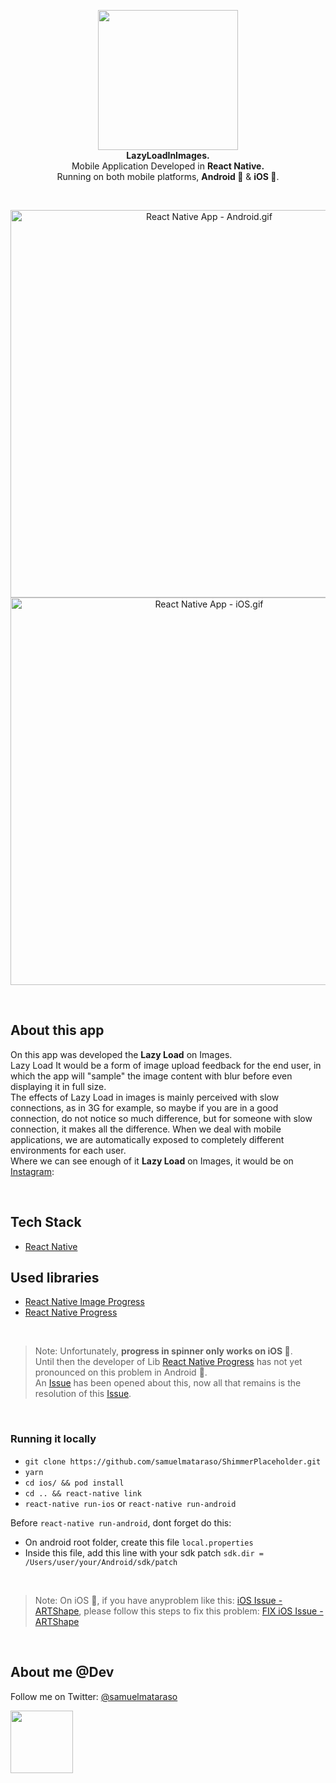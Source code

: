 <!-- header section -->
<p align="center">
  <img src="https://i.imgur.com/t2aQUL1.png" height="224" /><br/>
  <span><b>LazyLoadInImages.</b></span><br/>
  <span>Mobile Application Developed in <b>React Native.</b></span><br/>
  <span>Running on both mobile platforms, <b>Android 🤖</b> & <b>iOS 🍎</b>. </span><br/>
</p>
<!-- header section END -->

<br/>
<!-- show case/gif section -->
<p align="center">
    <img alt="React Native App - Android.gif" height="620" src="https://media.giphy.com/media/k5AgnekTGN5X0mumuB/giphy.gif" />
    <img alt="React Native App - iOS.gif" height="620" src="https://media.giphy.com/media/dCB3kXnfn4skKyxZ8A/giphy.gif" />
</p>
<!-- show case/gif section END -->

<br/>

<!-- about app and course section -->

## About this app

On this app was developed the <b>Lazy Load</b> on Images.<br/>
Lazy Load It would be a form of image upload feedback for the end user, in which the app will "sample" the image content with blur before even displaying it in full size.<br/>
The effects of Lazy Load in images is mainly perceived with slow connections, as in 3G for example, so maybe if you are in a good connection, do not notice so much difference, but for someone with slow connection, it makes all the difference.
When we deal with mobile applications, we are automatically exposed to completely different environments for each user.<br/>
Where we can see enough of it <b>Lazy Load</b> on Images, it would be on [Instagram](https://imgur.com/XlWb7c2):

<br/>

## Tech Stack

- [React Native](https://github.com/facebook/react-native)

## Used libraries

- [React Native Image Progress](https://github.com/oblador/react-native-image-progress)
- [React Native Progress](https://github.com/oblador/react-native-progress)

<br/>

> Note: Unfortunately, <b>progress in spinner only works on iOS 🍎</b>.<br/> 
Until then the developer of Lib [React Native Progress](https://github.com/oblador/react-native-progress) has not yet pronounced on this problem in Android 🤖.<br/> 
An [Issue](https://github.com/oblador/react-native-progress/issues/101) has been opened about this, now all that remains is the resolution of this [Issue](https://github.com/oblador/react-native-progress/issues/101).

<br/>

### Running it locally

- `git clone https://github.com/samuelmataraso/ShimmerPlaceholder.git`
- `yarn`
- `cd ios/ && pod install`
- `cd .. && react-native link`
- `react-native run-ios` or `react-native run-android`

Before `react-native run-android`, dont forget do this:

- On android root folder, create this file `local.properties`
- Inside this file, add this line with your sdk patch `sdk.dir = /Users/user/your/Android/sdk/patch`
  <!-- about app and course section END -->

<br/>

> Note: On iOS 🍎, if you have anyproblem like this: [iOS Issue - ARTShape](https://user-images.githubusercontent.com/14864292/32197667-e5e6b7ae-bda3-11e7-8bbd-4e7f6ebeb35b.png), please follow this steps to fix this problem: [FIX iOS Issue - ARTShape](https://docs.google.com/document/d/1bhoxYt_lRdWX01Vh8P6oicLMCASqvgEDvYcFIE5hDUc/edit?usp=sharing)

<br/>

<!-- about me -->

## About me @Dev

Follow me on Twitter: [@samuelmataraso](https://twitter.com/samuelmataraso)

<a href="https://twitter.com/samuelmataraso" target="_blank">
<img src="https://twitter.com/samuelmataraso/profile_image?size=original" height="100" /></a>

<!-- about me  END -->
